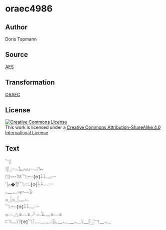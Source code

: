 # oraec4986

## Author

Doris Topmann

## Source

[AES](https://github.com/simondschweitzer/aes)

## Transformation

[ORAEC](https://oraec.github.io/)

## License

<a rel="license" href="http://creativecommons.org/licenses/by-sa/4.0/"><img alt="Creative Commons License" style="border-width:0" src="https://i.creativecommons.org/l/by-sa/4.0/88x31.png" /></a><br />This work is licensed under a <a rel="license" href="http://creativecommons.org/licenses/by-sa/4.0/">Creative Commons Attribution-ShareAlike 4.0 International License</a>

## Text

𓆓𓌃<br>
𓎛𓋴𓈎𓌫𓅓𓁶𓏤𓂓𓂸𓇋𓅨<br>
𓉔𓏌𓏌𓏌𓆙𓆓𓂧[⯑]𓇑𓇑𓂋𓎡<br>
𓊹𓐍�𓆫𓆓𓂧[⯑]𓇑𓇑𓂋𓎡<br>
𓊪𓈖𓂝𓊜𓍿𓅱<br>
𓐍𓃀𓐍𓃀𓇾𓏤𓈅<br>
𓆓𓂧[⯑]𓇑𓇑𓂋𓎡<br>
𓐍𓂋𓂻𓁷𓂋𓁷𓌳𓁹𓄿𓈖𓁷𓂋𓁷<br>
𓉐𓂋𓌰𓄜[⯑]𓆓𓇅𓂋𓊃𓂝𓅓𓈖𓆑𓈖𓆑𓇋𓏤𓈖𓋴𓃀𓄓𓈖𓆑<br>
